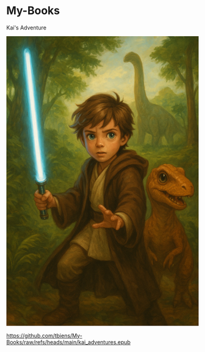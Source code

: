 # My-Books

Kai's Adventure

![Kai's Adventure](https://github.com/tbiens/My-Books/blob/main/book1cover.png?raw=true)

<https://github.com/tbiens/My-Books/raw/refs/heads/main/kai_adventures.epub>

